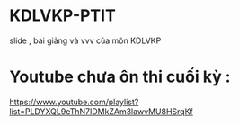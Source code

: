 # KDLVKP-PTIT
slide , bài giảng và vvv của môn KDLVKP

#  Youtube chưa ôn thi cuối kỳ : 
https://www.youtube.com/playlist?list=PLDYXQL9eThN7IDMkZAm3lawvMU8HSrqKf

